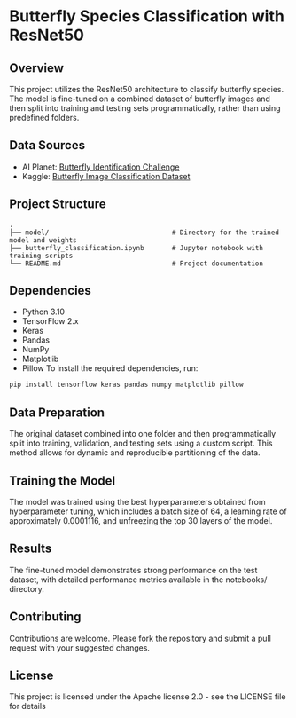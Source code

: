  # Butterfly Species Classification with ResNet50

## Overview
This project utilizes the ResNet50 architecture to classify butterfly species. The model is fine-tuned on a combined dataset of butterfly images and then split into training and testing sets programmatically, rather than using predefined folders.

## Data Sources
- AI Planet: [Butterfly Identification Challenge](https://aiplanet.com/challenges/325/butterfly_identification/data)
- Kaggle: [Butterfly Image Classification Dataset](https://www.kaggle.com/datasets/phucthaiv02/butterfly-image-classification)

## Project Structure
```plaintext
.
├── model/                               # Directory for the trained model and weights
├── butterfly_classification.ipynb       # Jupyter notebook with training scripts
└── README.md                            # Project documentation
```

## Dependencies
- Python 3.10
- TensorFlow 2.x
- Keras
- Pandas
- NumPy
- Matplotlib
- Pillow
To install the required dependencies, run:
```bash
pip install tensorflow keras pandas numpy matplotlib pillow
```

## Data Preparation
The original dataset combined into one folder and then programmatically split into training, validation, and testing sets using a custom script. This method allows for dynamic and reproducible partitioning of the data.

## Training the Model
The model was trained using the best hyperparameters obtained from hyperparameter tuning, which includes a batch size of 64, a learning rate of approximately 0.0001116, and unfreezing the top 30 layers of the model.

## Results
The fine-tuned model demonstrates strong performance on the test dataset, with detailed performance metrics available in the notebooks/ directory.

## Contributing
Contributions are welcome. Please fork the repository and submit a pull request with your suggested changes.

## License
This project is licensed under the Apache license 2.0 - see the LICENSE file for details
